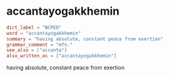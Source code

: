 # accantayogakkhemin

``` toml
dict_label = "NCPED"
word = "accantayogakkhemin"
summary = "having absolute, constant peace from exertion"
grammar_comment = "mfn."
see_also = ["accanta"]
also_written_as = ["accantayogakkhemin"]
```

having absolute, constant peace from exertion

